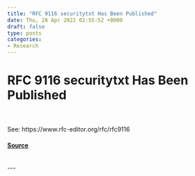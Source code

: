 ```yaml
---
title: "RFC 9116 securitytxt Has Been Published"
date: Thu, 28 Apr 2022 02:55:52 +0000
draft: false
type: posts
categories: 
- Research
---
```

# RFC 9116 securitytxt Has Been Published

<br/>

<br/>
See: https://www.rfc-editor.org/rfc/rfc9116

#### [Source](https://wwws.nightwatchcybersecurity.com/2022/04/27/rfc-9116-security-txt-has-been-published/)

<br/>
---
